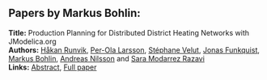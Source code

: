 <h2>Papers by Markus Bohlin:</h2>
<p>
<b>Title:</b> Production Planning for Distributed District Heating Networks with JModelica.org<br />
<b>Authors:</b> <a href="../authors/author_263.html">Håkan Runvik</a>, <a href="../authors/author_173.html">Per-Ola Larsson</a>, <a href="../authors/author_324.html">Stéphane Velut</a>, <a href="../authors/author_95.html">Jonas Funkquist</a>, <a href="../authors/author_34.html">Markus Bohlin</a>, <a href="../authors/author_213.html">Andreas Nilsson</a> and <a href="../authors/author_201.html">Sara Modarrez Razavi</a><br />
<b>Links:</b> <a href="../abstracts/abstract_23.pdf">Abstract</a>, <a href="../submissions/ecp15118217_RunvikLarssonVelutFunkquistBohlinNilssonModarrezrazavi.pdf">Full paper</a>
</p>